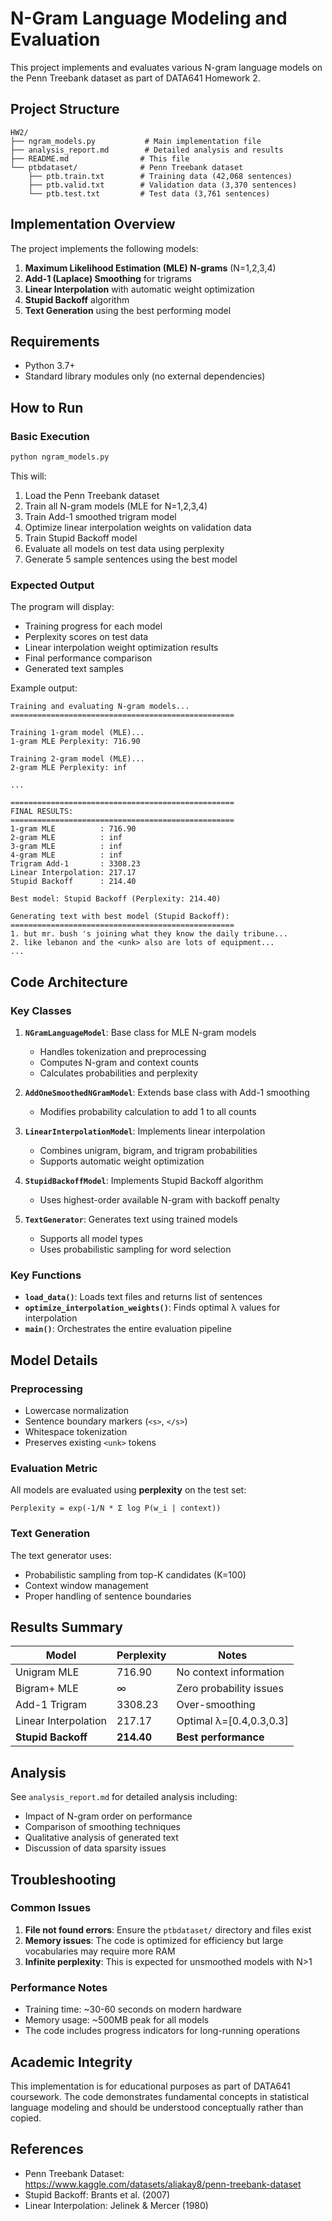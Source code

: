 # N-Gram Language Modeling and Evaluation

This project implements and evaluates various N-gram language models on the Penn Treebank dataset as part of DATA641 Homework 2.

## Project Structure

```
HW2/
├── ngram_models.py           # Main implementation file
├── analysis_report.md        # Detailed analysis and results
├── README.md                # This file
└── ptbdataset/              # Penn Treebank dataset
    ├── ptb.train.txt        # Training data (42,068 sentences)
    ├── ptb.valid.txt        # Validation data (3,370 sentences)
    └── ptb.test.txt         # Test data (3,761 sentences)
```

## Implementation Overview

The project implements the following models:
1. **Maximum Likelihood Estimation (MLE) N-grams** (N=1,2,3,4)
2. **Add-1 (Laplace) Smoothing** for trigrams
3. **Linear Interpolation** with automatic weight optimization
4. **Stupid Backoff** algorithm
5. **Text Generation** using the best performing model

## Requirements

- Python 3.7+
- Standard library modules only (no external dependencies)

## How to Run

### Basic Execution
```bash
python ngram_models.py
```

This will:
1. Load the Penn Treebank dataset
2. Train all N-gram models (MLE for N=1,2,3,4)
3. Train Add-1 smoothed trigram model
4. Optimize linear interpolation weights on validation data
5. Train Stupid Backoff model
6. Evaluate all models on test data using perplexity
7. Generate 5 sample sentences using the best model

### Expected Output

The program will display:
- Training progress for each model
- Perplexity scores on test data
- Linear interpolation weight optimization results
- Final performance comparison
- Generated text samples

Example output:
```
Training and evaluating N-gram models...
==================================================

Training 1-gram model (MLE)...
1-gram MLE Perplexity: 716.90

Training 2-gram model (MLE)...
2-gram MLE Perplexity: inf

...

==================================================
FINAL RESULTS:
==================================================
1-gram MLE          : 716.90
2-gram MLE          : inf
3-gram MLE          : inf
4-gram MLE          : inf
Trigram Add-1       : 3308.23
Linear Interpolation: 217.17
Stupid Backoff      : 214.40

Best model: Stupid Backoff (Perplexity: 214.40)

Generating text with best model (Stupid Backoff):
==================================================
1. but mr. bush 's joining what they know the daily tribune...
2. like lebanon and the <unk> also are lots of equipment...
...
```

## Code Architecture

### Key Classes

1. **`NGramLanguageModel`**: Base class for MLE N-gram models
   - Handles tokenization and preprocessing
   - Computes N-gram and context counts
   - Calculates probabilities and perplexity

2. **`AddOneSmoothedNGramModel`**: Extends base class with Add-1 smoothing
   - Modifies probability calculation to add 1 to all counts

3. **`LinearInterpolationModel`**: Implements linear interpolation
   - Combines unigram, bigram, and trigram probabilities
   - Supports automatic weight optimization

4. **`StupidBackoffModel`**: Implements Stupid Backoff algorithm
   - Uses highest-order available N-gram with backoff penalty

5. **`TextGenerator`**: Generates text using trained models
   - Supports all model types
   - Uses probabilistic sampling for word selection

### Key Functions

- **`load_data()`**: Loads text files and returns list of sentences
- **`optimize_interpolation_weights()`**: Finds optimal λ values for interpolation
- **`main()`**: Orchestrates the entire evaluation pipeline

## Model Details

### Preprocessing
- Lowercase normalization
- Sentence boundary markers (`<s>`, `</s>`)
- Whitespace tokenization
- Preserves existing `<unk>` tokens

### Evaluation Metric
All models are evaluated using **perplexity** on the test set:
```
Perplexity = exp(-1/N * Σ log P(w_i | context))
```

### Text Generation
The text generator uses:
- Probabilistic sampling from top-K candidates (K=100)
- Context window management
- Proper handling of sentence boundaries

## Results Summary

| Model | Perplexity | Notes |
|-------|------------|-------|
| Unigram MLE | 716.90 | No context information |
| Bigram+ MLE | ∞ | Zero probability issues |
| Add-1 Trigram | 3308.23 | Over-smoothing |
| Linear Interpolation | 217.17 | Optimal λ=[0.4,0.3,0.3] |
| **Stupid Backoff** | **214.40** | **Best performance** |

## Analysis

See `analysis_report.md` for detailed analysis including:
- Impact of N-gram order on performance
- Comparison of smoothing techniques
- Qualitative analysis of generated text
- Discussion of data sparsity issues

## Troubleshooting

### Common Issues

1. **File not found errors**: Ensure the `ptbdataset/` directory and files exist
2. **Memory issues**: The code is optimized for efficiency but large vocabularies may require more RAM
3. **Infinite perplexity**: This is expected for unsmoothed models with N>1

### Performance Notes

- Training time: ~30-60 seconds on modern hardware
- Memory usage: ~500MB peak for all models
- The code includes progress indicators for long-running operations

## Academic Integrity

This implementation is for educational purposes as part of DATA641 coursework. The code demonstrates fundamental concepts in statistical language modeling and should be understood conceptually rather than copied.

## References

- Penn Treebank Dataset: https://www.kaggle.com/datasets/aliakay8/penn-treebank-dataset
- Stupid Backoff: Brants et al. (2007)
- Linear Interpolation: Jelinek & Mercer (1980)